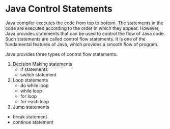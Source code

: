 # Java Control Statements

Java compiler executes the code from top to bottom. The statements in the code are executed according to the order in which they appear. However, Java
provides statements that can be used to control the flow of Java code. Such statements are called control flow statements. It is one of the fundamental features of Java, which provides a smooth flow of program.

Java provides three types of control flow statements.

1. Decision Making statements
   - if statements
   - switch statement
2. Loop statements
   - do while loop
   - while loop
   - for loop
   - for-each loop
3. Jump statements
  - break statement
  - continue statement
